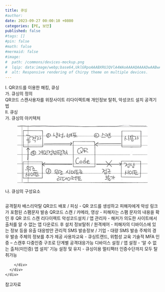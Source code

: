 ```yaml
---
title: 큐싱
#author: 
date: 2023-09-27 00:00:10 +0800
categories: [PE, 보안]
published: false
#tags: []
#pin: false
#math: false
#mermaid: false
#image:
#  path: /commons/devices-mockup.png
#  lqip: data:image/webp;base64,UklGRpoAAABXRUJQVlA4WAoAAAAQAAAADwAABwAAQUxQSDIAAAARL0AmbZurmr57yyIiqE8oiG0bejIYEQTgqiDA9vqnsUSI6H+oAERp2HZ65qP/VIAWAFZQOCBCAAAA8AEAnQEqEAAIAAVAfCWkAALp8sF8rgRgAP7o9FDvMCkMde9PK7euH5M1m6VWoDXf2FkP3BqV0ZYbO6NA/VFIAAAA
#  alt: Responsive rendering of Chirpy theme on multiple devices.
---
```


<div class="post-wrap">
  <div class="para">
    <div class="para-title">
      I. QR코드를 이용한 해킹, 큐싱 
    </div>
    <div class="para-cntnt">
      <div class="para">
        <div class="para-title">
          가. 큐싱의 정의
        </div>
        <div class="para-cntnt">
            QR코드 스캔사용자를 위장사이트 리다이렉트해 개인정보 탈취, 악성코드 설치 공격기법
        </div>
      </div>
    </div>
  </div>
  
  <div class="para">
    <div class="para-title">
      II. 큐싱
    </div>
    <div class="para-cntnt">
      <div class="para">
        <div class="para-title">
          가. 큐싱의 아키텍처
        </div>
        <div class="para-cntnt">
          <figure class="post-figure">
            <img src="/assets/img/posts/큐싱.png" alt="큐싱">
<!--            <figcaption>Source: Unveiling the Metaverse: Exploring Emerging Trends, Multifaceted Perspectives, and Future Challenges</figcaption>-->
          </figure>
        </div>
      </div>
      <div class="para">
        <div class="para-title">
          나. 큐싱의 구성요소
        </div>
        <div class="para-cntnt">
          <table class="post-table">
          </table>
          공격절차 배스리악탈
  QR코드 배포 / 피싱 - QR 코드를 생성하고 피해자에게 악성 링크가 포함된 스팸문자 발송
  QR코드 스캔 / 카메라, 영상 - 피해자는 스팸 문자의 내용을 확인 후 QR 코드 스캔
  리다이렉트
  악성코드설치 / 앱 관리자 - 해커가 의도한 사이트에서 출처를 알 수 없는 앱 다운로드 후 설치
  정보탈취 / 원격제어 - 피해자의 디바이스에 있는 정보 등을 유출
대응방안
  관리적
    SMS 발송정보 / 기업 - 대량 SMS 발송 주체의 경우 발송 주체의 정보를 추가 제공
    사용자교육 - 큐싱트랜드, 위험성 교육
  기술적
    MFA 인증 – 스캔후 다중인증 구조로 단계별 공격대응가능
    디바이스 설정 / 앱 설정 - ‘알 수 없는 출처(미인증) 앱 설치’ 기능 설정 및 유지
- 큐싱이용 멀티팩터 인증수단까지 모두 탈취가능

        </div>
      </div>
    </div>
  </div>

  <div class="refr-wrap">
    <div class="refr-title">
        참고자료
    </div>
    <ol class="refr-list">
    <!--    <li>(나현식, 최대선) <a target="_blank" href="https://scienceon.kisti.re.kr/commons/util/originalView.do?cn=JAKO202225948430499&oCn=JAKO202225948430499&dbt=JAKO&journal=NJOU00291864">메타버스 보안 위협 요소 및 대응 방안 검토</a></li>-->
    <!--    <li>(M. Uddin, S. Manickam, H. Ullah, M. Obaidat and A. Dandoush) <a target="_blank" href="https://ieeexplore.ieee.org/abstract/document/10138386">Unveiling the Metaverse: Exploring Emerging Trends, Multifaceted Perspectives, and Future Challenges</a></li>-->
    </ol>
  </div>
</div>
